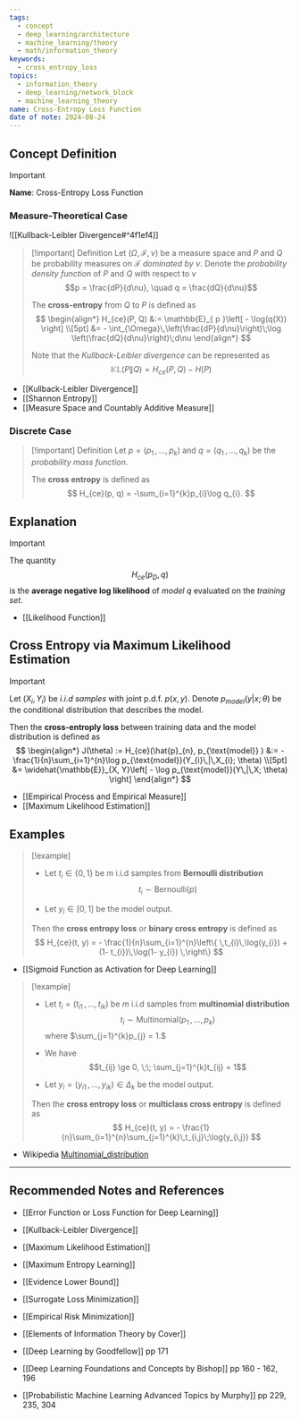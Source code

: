 ```yaml
---
tags:
  - concept
  - deep_learning/architecture
  - machine_learning/theory
  - math/information_theory
keywords:
  - cross_entropy_loss
topics:
  - information_theory
  - deep_learning/network_block
  - machine_learning_theory
name: Cross-Entropy Loss Function
date of note: 2024-08-24
---
```


## Concept Definition

>[!important]
>**Name**: Cross-Entropy Loss Function

### Measure-Theoretical Case

![[Kullback-Leibler Divergence#^4f1ef4]]


>[!important] Definition
>Let $(\Omega, \mathscr{F}, \nu)$ be a measure space and $P$ and  $Q$ be probability measures on $\mathscr{F}$ *dominated by* $\nu$. Denote the *probability density function* of $P$ and $Q$ with respect to $\nu$ $$p = \frac{dP}{d\nu}, \quad q = \frac{dQ}{d\nu}$$
>
>The **cross-entropy** from $Q$ to $P$ is defined as 
>$$
>\begin{align*}
>H_{ce}(P, Q) &:= \mathbb{E}_{ p }\left[  - \log(q(X)) \right] \\[5pt]
>&= - \int_{\Omega}\,\left(\frac{dP}{d\nu}\right)\;\log \left(\frac{dQ}{d\nu}\right)\;d\nu
\end{align*}
>$$
>
>Note that the *Kullback-Leibler divergence* can be represented as 
>$$
>\mathbb{KL}\left( P \left\|\right. Q \right) = H_{ce}(P, Q) - H(P)
>$$

- [[Kullback-Leibler Divergence]]
- [[Shannon Entropy]]
- [[Measure Space and Countably Additive Measure]]

### Discrete Case

>[!important] Definition
>Let $p = (p_{1} \,{,}\ldots{,}\,p_{k})$ and $q= (q_{1} \,{,}\ldots{,}\,q_{k})$ be the *probability mass function*. 
>
>The **cross entropy** is defined as 
>$$
>H_{ce}(p, q) = -\sum_{i=1}^{k}p_{i}\log q_{i}.
>$$ 


## Explanation

>[!important]
>The quantity $$H_{ce}(p_{D}, q)$$ is the **average negative log likelihood** of *model* $q$ evaluated on the *training set*.

- [[Likelihood Function]]


## Cross Entropy via Maximum Likelihood Estimation

>[!important]
>Let $(X_{i}, Y_{i})$ be *i.i.d samples* with joint p.d.f. $p(x, y)$.  Denote $p_{model}(y|x; \theta)$ be the conditional distribution that describes the model.  
>
>Then the **cross-entroply loss** between training data and the model distribution is defined as 
>$$
>\begin{align*}
>J(\theta) := H_{ce}(\hat{p}_{n}, p_{\text{model}} ) &:= -\frac{1}{n}\sum_{i=1}^{n}\log p_{\text{model}}(Y_{i}\,|\,X_{i}; \theta) \\[5pt]
>&= \widehat{\mathbb{E}}_{X, Y}\left[ - \log p_{\text{model}}(Y\,|\,X; \theta)  \right]
>\end{align*}
>$$

- [[Empirical Process and Empirical Measure]]
- [[Maximum Likelihood Estimation]]

## Examples

>[!example]
>- Let $t_{i} \in \{ 0, 1 \}$ be $m$ i.i.d samples from **Bernoulli distribution** $$t_{i} \sim \text{Bernoulli}(p)$$
>
>  
>- Let $y_{i} \in [0, 1]$ be the model output.
>
>Then the **cross entropy loss** or **binary cross entropy** is defined as
>$$
>H_{ce}(t, y) = - \frac{1}{n}\sum_{i=1}^{n}\left\{ \,t_{i}\,\log(y_{i}) + (1- t_{i})\,\log(1- y_{i}) \,\right\} 
>$$

- [[Sigmoid Function as Activation for Deep Learning]]


>[!example]
>- Let $t_{i} = (t_{i1} \,{,}\ldots{,}\,t_{ik})$ be $m$ i.i.d samples from **multinomial distribution** $$t_{i} \sim \text{Multinomial}(p_{1} \,{,}\ldots{,}\,p_{k})$$ where $\sum_{j=1}^{k}p_{j} = 1.$ 
>- We have $$t_{ij} \ge 0, \;\; \sum_{j=1}^{k}t_{ij} = 1$$
>  
>- Let $y_{i} = (y_{i1} \,{,}\ldots{,}\,y_{ik})\in \Delta_{k}$ be the model output.
>
>Then the **cross entropy loss** or **multiclass cross entropy** is defined as
>$$
>H_{ce}(t, y) = - \frac{1}{n}\sum_{i=1}^{n}\sum_{j=1}^{k}\,t_{i,j}\;\log(y_{i,j})
>$$
  
- Wikipedia [Multinomial_distribution](https://en.wikipedia.org/wiki/Multinomial_distribution)






-----------
##  Recommended Notes and References


- [[Error Function or Loss Function for Deep Learning]]

- [[Kullback-Leibler Divergence]]
- [[Maximum Likelihood Estimation]]
- [[Maximum Entropy Learning]]
- [[Evidence Lower Bound]]
- [[Surrogate Loss Minimization]]
- [[Empirical Risk Minimization]]


- [[Elements of Information Theory by Cover]]
- [[Deep Learning by Goodfellow]] pp 171
- [[Deep Learning Foundations and Concepts by Bishop]] pp 160 - 162, 196
- [[Probabilistic Machine Learning Advanced Topics by Murphy]] pp 229, 235, 304